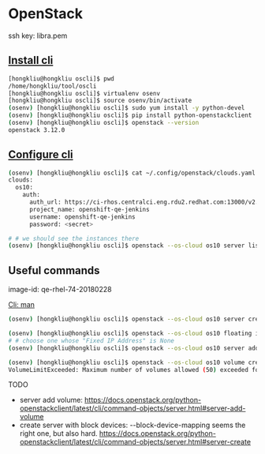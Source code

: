 # OpenStack
ssh key: libra.pem


## [Install cli](https://pypi.python.org/pypi/python-openstackclient)

```sh
[hongkliu@hongkliu oscli]$ pwd
/home/hongkliu/tool/oscli
[hongkliu@hongkliu oscli]$ virtualenv osenv
[hongkliu@hongkliu oscli]$ source osenv/bin/activate
(osenv) [hongkliu@hongkliu oscli]$ sudo yum install -y python-devel
(osenv) [hongkliu@hongkliu oscli]$ pip install python-openstackclient
(osenv) [hongkliu@hongkliu oscli]$ openstack --version
openstack 3.12.0

```

## [Configure cli](https://docs.openstack.org/python-openstackclient/latest/configuration/index.html)

```sh
(osenv) [hongkliu@hongkliu oscli]$ cat ~/.config/openstack/clouds.yaml 
clouds:
  os10:
    auth:
      auth_url: https://ci-rhos.centralci.eng.rdu2.redhat.com:13000/v2.0/
      project_name: openshift-qe-jenkins
      username: openshift-qe-jenkins
      password: <secret>

# # we should see the instances there
(osenv) [hongkliu@hongkliu oscli]$ openstack --os-cloud os10 server list
```


## Useful commands

image-id: qe-rhel-74-20180228

[Cli: man](https://docs.openstack.org/python-openstackclient/latest/cli/man/openstack.html)

```sh
(osenv) [hongkliu@hongkliu oscli]$ openstack --os-cloud os10 server create --availability-zone nova --image qe-rhel-74-20170928 --flavor m1.medium --network openshift-qe-jenkins --security-group default --key-name libra --min 1 --max 1 qe-hongkliu-test-0929

(osenv) [hongkliu@hongkliu oscli]$ openstack --os-cloud os10 floating ip list
# # choose one whose "Fixed IP Address" is None
(osenv) [hongkliu@hongkliu oscli]$ openstack --os-cloud os10 server add floating ip qe-hongkliu-test-0929 10.8.241.68

(osenv) [hongkliu@hongkliu oscli]$ openstack --os-cloud os10 volume create --size 23 --type ceph qe-hongkliu-v1
VolumeLimitExceeded: Maximum number of volumes allowed (50) exceeded for quota 'volumes'. (HTTP 413) (Request-ID: req-bb897546-4346-424d-bb96-b152efc3944c)
```

TODO

* server add volume: https://docs.openstack.org/python-openstackclient/latest/cli/command-objects/server.html#server-add-volume
* create server with block devices: --block-device-mapping seems the right one, but also hard. https://docs.openstack.org/python-openstackclient/latest/cli/command-objects/server.html#server-create



